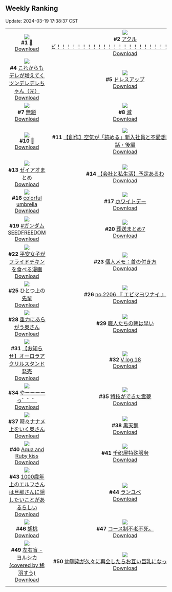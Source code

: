 ## Weekly Ranking
Update: 2024-03-19 17:38:37 CST

|      |      |      |
| :----: | :----: | :----: |
| ![](https://i.pixiv.re/c/240x480/img-master/img/2024/03/13/00/00/32/116866100_p0_master1200.jpg)<br>**#1** [💋](https://www.pixiv.net/artworks/116866100)<br>[Download](https://i.pixiv.re/img-original/img/2024/03/13/00/00/32/116866100_p0.jpg) | ![](https://i.pixiv.re/c/240x480/img-master/img/2024/03/13/16/48/48/116880919_p0_master1200.jpg)<br>**#2** [アクルビ！！！！！！！！！！！！！！！！！！！！！！！！！！！！](https://www.pixiv.net/artworks/116880919)<br>[Download](https://i.pixiv.re/img-original/img/2024/03/13/16/48/48/116880919_p0.jpg) | ![](https://i.pixiv.re/c/240x480/img-master/img/2024/03/14/00/00/26/116893397_p0_master1200.jpg)<br>**#3** [🖤](https://www.pixiv.net/artworks/116893397)<br>[Download](https://i.pixiv.re/img-original/img/2024/03/14/00/00/26/116893397_p0.jpg) |
| ![](https://i.pixiv.re/c/240x480/img-master/img/2024/03/13/00/01/21/116866231_p0_master1200.jpg)<br>**#4** [これからもデレが増えてくツンデレデレちゃん（完）](https://www.pixiv.net/artworks/116866231)<br>[Download](https://i.pixiv.re/img-original/img/2024/03/13/00/01/21/116866231_p0.png) | ![](https://i.pixiv.re/c/240x480/img-master/img/2024/03/14/18/28/45/116873725_p0_master1200.jpg)<br>**#5** [ドレスアップ](https://www.pixiv.net/artworks/116873725)<br>[Download](https://i.pixiv.re/img-original/img/2024/03/14/18/28/45/116873725_p0.png) | ![](https://i.pixiv.re/c/240x480/img-master/img/2024/03/12/00/05/24/116838654_p0_master1200.jpg)<br>**#6** [花火](https://www.pixiv.net/artworks/116838654)<br>[Download](https://i.pixiv.re/img-original/img/2024/03/12/00/05/24/116838654_p0.jpg) |
| ![](https://i.pixiv.re/c/240x480/img-master/img/2024/03/13/08/52/43/116874080_p0_master1200.jpg)<br>**#7** [無題](https://www.pixiv.net/artworks/116874080)<br>[Download](https://i.pixiv.re/img-original/img/2024/03/13/08/52/43/116874080_p0.png) | ![](https://i.pixiv.re/c/240x480/img-master/img/2024/03/13/17/17/02/116881540_p0_master1200.jpg)<br>**#8** [滅](https://www.pixiv.net/artworks/116881540)<br>[Download](https://i.pixiv.re/img-original/img/2024/03/13/17/17/02/116881540_p0.jpg) | ![](https://i.pixiv.re/c/240x480/img-master/img/2024/03/12/00/00/09/116838205_p0_master1200.jpg)<br>**#9** [💞](https://www.pixiv.net/artworks/116838205)<br>[Download](https://i.pixiv.re/img-original/img/2024/03/12/00/00/09/116838205_p0.png) |
| ![](https://i.pixiv.re/c/240x480/img-master/img/2024/03/13/00/00/20/116866058_p0_master1200.jpg)<br>**#10** [🍰](https://www.pixiv.net/artworks/116866058)<br>[Download](https://i.pixiv.re/img-original/img/2024/03/13/00/00/20/116866058_p0.png) | ![](https://i.pixiv.re/c/240x480/img-master/img/2024/03/14/20/31/13/116915149_p0_master1200.jpg)<br>**#11** [【創作】空気が「読める」新入社員と不愛想な先輩の話61話・後編](https://www.pixiv.net/artworks/116915149)<br>[Download](https://i.pixiv.re/img-original/img/2024/03/14/20/31/13/116915149_p0.jpg) | ![](https://i.pixiv.re/c/240x480/img-master/img/2024/03/14/09/51/24/116902831_p0_master1200.jpg)<br>**#12** [推しの子143話ネタバレ絵アクルビ](https://www.pixiv.net/artworks/116902831)<br>[Download](https://i.pixiv.re/img-original/img/2024/03/14/09/51/24/116902831_p0.jpg) |
| ![](https://i.pixiv.re/c/240x480/img-master/img/2024/03/14/19/03/53/116912571_p0_master1200.jpg)<br>**#13** [ゼイアオまとめ](https://www.pixiv.net/artworks/116912571)<br>[Download](https://i.pixiv.re/img-original/img/2024/03/14/19/03/53/116912571_p0.png) | ![](https://i.pixiv.re/c/240x480/img-master/img/2024/03/12/12/04/05/116848852_p0_master1200.jpg)<br>**#14** [【会社と私生活】予定あるわ](https://www.pixiv.net/artworks/116848852)<br>[Download](https://i.pixiv.re/img-original/img/2024/03/12/12/04/05/116848852_p0.jpg) | ![](https://i.pixiv.re/c/240x480/img-master/img/2024/03/14/06/00/09/116900021_p0_master1200.jpg)<br>**#15** [個人メモ：腋の立体感](https://www.pixiv.net/artworks/116900021)<br>[Download](https://i.pixiv.re/img-original/img/2024/03/14/06/00/09/116900021_p0.jpg) |
| ![](https://i.pixiv.re/c/240x480/img-master/img/2024/03/13/00/00/10/116866003_p0_master1200.jpg)<br>**#16** [colorful umbrella](https://www.pixiv.net/artworks/116866003)<br>[Download](https://i.pixiv.re/img-original/img/2024/03/13/00/00/10/116866003_p0.jpg) | ![](https://i.pixiv.re/c/240x480/img-master/img/2024/03/14/20/30/03/116915098_p0_master1200.jpg)<br>**#17** [ホワイトデー](https://www.pixiv.net/artworks/116915098)<br>[Download](https://i.pixiv.re/img-original/img/2024/03/14/20/30/03/116915098_p0.png) | ![](https://i.pixiv.re/c/240x480/img-master/img/2024/03/12/21/28/37/116860822_p0_master1200.jpg)<br>**#18** [チーズナン](https://www.pixiv.net/artworks/116860822)<br>[Download](https://i.pixiv.re/img-original/img/2024/03/12/21/28/37/116860822_p0.png) |
| ![](https://i.pixiv.re/c/240x480/img-master/img/2024/03/12/00/53/37/116840118_p0_master1200.jpg)<br>**#19** [#ガンダムSEEDFREEDOM](https://www.pixiv.net/artworks/116840118)<br>[Download](https://i.pixiv.re/img-original/img/2024/03/12/00/53/37/116840118_p0.jpg) | ![](https://i.pixiv.re/c/240x480/img-master/img/2024/03/13/20/12/12/116885690_p0_master1200.jpg)<br>**#20** [葬送まとめ7](https://www.pixiv.net/artworks/116885690)<br>[Download](https://i.pixiv.re/img-original/img/2024/03/13/20/12/12/116885690_p0.jpg) | ![](https://i.pixiv.re/c/240x480/img-master/img/2024/03/13/19/06/15/116884028_p0_master1200.jpg)<br>**#21** [裁锦织绢万理一空](https://www.pixiv.net/artworks/116884028)<br>[Download](https://i.pixiv.re/img-original/img/2024/03/13/19/06/15/116884028_p0.jpg) |
| ![](https://i.pixiv.re/c/240x480/img-master/img/2024/03/13/12/24/38/116877043_p0_master1200.jpg)<br>**#22** [平安女子がフライドチキンを食べる漫画](https://www.pixiv.net/artworks/116877043)<br>[Download](https://i.pixiv.re/img-original/img/2024/03/13/12/24/38/116877043_p0.png) | ![](https://i.pixiv.re/c/240x480/img-master/img/2024/03/12/06/00/05/116844223_p0_master1200.jpg)<br>**#23** [個人メモ：首の付き方](https://www.pixiv.net/artworks/116844223)<br>[Download](https://i.pixiv.re/img-original/img/2024/03/12/06/00/05/116844223_p0.jpg) | ![](https://i.pixiv.re/c/240x480/img-master/img/2024/03/13/13/03/52/116877671_p0_master1200.jpg)<br>**#24** [②嗚呼、たぬきはもうだめです](https://www.pixiv.net/artworks/116877671)<br>[Download](https://i.pixiv.re/img-original/img/2024/03/13/13/03/52/116877671_p0.png) |
| ![](https://i.pixiv.re/c/240x480/img-master/img/2024/03/12/00/01/14/116838408_p0_master1200.jpg)<br>**#25** [ひとつ上の先輩](https://www.pixiv.net/artworks/116838408)<br>[Download](https://i.pixiv.re/img-original/img/2024/03/12/00/01/14/116838408_p0.jpg) | ![](https://i.pixiv.re/c/240x480/img-master/img/2024/03/13/12/53/59/116877502_p0_master1200.jpg)<br>**#26** [no.2206 『 エビマヨワナイ 』](https://www.pixiv.net/artworks/116877502)<br>[Download](https://i.pixiv.re/img-original/img/2024/03/13/12/53/59/116877502_p0.jpg) | ![](https://i.pixiv.re/c/240x480/img-master/img/2024/03/13/01/05/36/116868184_p0_master1200.jpg)<br>**#27** [妹紅](https://www.pixiv.net/artworks/116868184)<br>[Download](https://i.pixiv.re/img-original/img/2024/03/13/01/05/36/116868184_p0.jpg) |
| ![](https://i.pixiv.re/c/240x480/img-master/img/2024/03/12/00/01/27/116838428_p0_master1200.jpg)<br>**#28** [重力にあらがう奥さん](https://www.pixiv.net/artworks/116838428)<br>[Download](https://i.pixiv.re/img-original/img/2024/03/12/00/01/27/116838428_p0.jpg) | ![](https://i.pixiv.re/c/240x480/img-master/img/2024/03/13/12/04/40/116876738_p0_master1200.jpg)<br>**#29** [職人たちの朝は早い](https://www.pixiv.net/artworks/116876738)<br>[Download](https://i.pixiv.re/img-original/img/2024/03/13/12/04/40/116876738_p0.png) | ![](https://i.pixiv.re/c/240x480/img-master/img/2024/03/13/15/55/52/116880079_p0_master1200.jpg)<br>**#30** [❤️ GloriousDay](https://www.pixiv.net/artworks/116880079)<br>[Download](https://i.pixiv.re/img-original/img/2024/03/13/15/55/52/116880079_p0.png) |
| ![](https://i.pixiv.re/c/240x480/img-master/img/2024/03/14/19/20/10/116912985_p0_master1200.jpg)<br>**#31** [【お知らせ】オーロラアクリルスタンド発売](https://www.pixiv.net/artworks/116912985)<br>[Download](https://i.pixiv.re/img-original/img/2024/03/14/19/20/10/116912985_p0.jpg) | ![](https://i.pixiv.re/c/240x480/img-master/img/2024/03/13/00/54/27/116867917_p0_master1200.jpg)<br>**#32** [V log 18](https://www.pixiv.net/artworks/116867917)<br>[Download](https://i.pixiv.re/img-original/img/2024/03/13/00/54/27/116867917_p0.jpg) | ![](https://i.pixiv.re/c/240x480/img-master/img/2024/03/13/22/56/07/116891178_p0_master1200.jpg)<br>**#33** [【東方】レミフラ](https://www.pixiv.net/artworks/116891178)<br>[Download](https://i.pixiv.re/img-original/img/2024/03/13/22/56/07/116891178_p0.jpg) |
| ![](https://i.pixiv.re/c/240x480/img-master/img/2024/03/13/20/46/50/116886700_p0_master1200.jpg)<br>**#34** [やーーーーっ゛゛゛](https://www.pixiv.net/artworks/116886700)<br>[Download](https://i.pixiv.re/img-original/img/2024/03/13/20/46/50/116886700_p0.png) | ![](https://i.pixiv.re/c/240x480/img-master/img/2024/03/12/21/13/17/116860329_p0_master1200.jpg)<br>**#35** [特技ができた霊夢](https://www.pixiv.net/artworks/116860329)<br>[Download](https://i.pixiv.re/img-original/img/2024/03/12/21/13/17/116860329_p0.jpg) | ![](https://i.pixiv.re/c/240x480/img-master/img/2024/03/14/00/04/19/116893797_p0_master1200.jpg)<br>**#36** [White Day](https://www.pixiv.net/artworks/116893797)<br>[Download](https://i.pixiv.re/img-original/img/2024/03/14/00/04/19/116893797_p0.jpg) |
| ![](https://i.pixiv.re/c/240x480/img-master/img/2024/03/13/00/02/18/116866306_p0_master1200.jpg)<br>**#37** [時々ナナメ上をいく奥さん](https://www.pixiv.net/artworks/116866306)<br>[Download](https://i.pixiv.re/img-original/img/2024/03/13/00/02/18/116866306_p0.jpg) | ![](https://i.pixiv.re/c/240x480/img-master/img/2024/03/13/00/00/32/116866102_p0_master1200.jpg)<br>**#38** [黑天鹅](https://www.pixiv.net/artworks/116866102)<br>[Download](https://i.pixiv.re/img-original/img/2024/03/13/00/00/32/116866102_p0.jpg) | ![](https://i.pixiv.re/c/240x480/img-master/img/2024/03/12/17/15/23/116853957_p0_master1200.jpg)<br>**#39** [#ガンダムSEEDFREEDOM](https://www.pixiv.net/artworks/116853957)<br>[Download](https://i.pixiv.re/img-original/img/2024/03/12/17/15/23/116853957_p0.jpg) |
| ![](https://i.pixiv.re/c/240x480/img-master/img/2024/03/13/03/45/58/116870826_p0_master1200.jpg)<br>**#40** [Aqua and Ruby kiss](https://www.pixiv.net/artworks/116870826)<br>[Download](https://i.pixiv.re/img-original/img/2024/03/13/03/45/58/116870826_p0.png) | ![](https://i.pixiv.re/c/240x480/img-master/img/2024/03/13/15/12/52/116879441_p0_master1200.jpg)<br>**#41** [千织屋特殊服务️](https://www.pixiv.net/artworks/116879441)<br>[Download](https://i.pixiv.re/img-original/img/2024/03/13/15/12/52/116879441_p0.jpg) | ![](https://i.pixiv.re/c/240x480/img-master/img/2024/03/13/19/05/53/116884016_p0_master1200.jpg)<br>**#42** [！？](https://www.pixiv.net/artworks/116884016)<br>[Download](https://i.pixiv.re/img-original/img/2024/03/13/19/05/53/116884016_p0.jpg) |
| ![](https://i.pixiv.re/c/240x480/img-master/img/2024/03/13/00/08/18/116866582_p0_master1200.jpg)<br>**#43** [1000歳年上のエルフさんは旦那さんに隠したいことがあるらしい](https://www.pixiv.net/artworks/116866582)<br>[Download](https://i.pixiv.re/img-original/img/2024/03/13/00/08/18/116866582_p0.png) | ![](https://i.pixiv.re/c/240x480/img-master/img/2024/03/13/04/00/43/116870961_p0_master1200.jpg)<br>**#44** [ランユベ](https://www.pixiv.net/artworks/116870961)<br>[Download](https://i.pixiv.re/img-original/img/2024/03/13/04/00/43/116870961_p0.jpg) | ![](https://i.pixiv.re/c/240x480/img-master/img/2024/03/12/00/00/33/116838315_p0_master1200.jpg)<br>**#45** [ツンデ霊夢](https://www.pixiv.net/artworks/116838315)<br>[Download](https://i.pixiv.re/img-original/img/2024/03/12/00/00/33/116838315_p0.jpg) |
| ![](https://i.pixiv.re/c/240x480/img-master/img/2024/03/13/05/23/11/116871671_p0_master1200.jpg)<br>**#46** [胡桃](https://www.pixiv.net/artworks/116871671)<br>[Download](https://i.pixiv.re/img-original/img/2024/03/13/05/23/11/116871671_p0.jpg) | ![](https://i.pixiv.re/c/240x480/img-master/img/2024/03/15/15/55/29/116910560_p0_master1200.jpg)<br>**#47** [コース制不老不死。](https://www.pixiv.net/artworks/116910560)<br>[Download](https://i.pixiv.re/img-original/img/2024/03/15/15/55/29/116910560_p0.jpg) | ![](https://i.pixiv.re/c/240x480/img-master/img/2024/03/12/00/00/23/116838278_p0_master1200.jpg)<br>**#48** [陽炎](https://www.pixiv.net/artworks/116838278)<br>[Download](https://i.pixiv.re/img-original/img/2024/03/12/00/00/23/116838278_p0.jpg) |
| ![](https://i.pixiv.re/c/240x480/img-master/img/2024/03/14/00/00/08/116893315_p0_master1200.jpg)<br>**#49** [左右盲 - ヨルシカ (covered by 稀羽すう)](https://www.pixiv.net/artworks/116893315)<br>[Download](https://i.pixiv.re/img-original/img/2024/03/14/00/00/08/116893315_p0.jpg) | ![](https://i.pixiv.re/c/240x480/img-master/img/2024/03/12/00/01/50/116838459_p0_master1200.jpg)<br>**#50** [幼馴染が久々に再会したらお互い巨乳になってた【118】](https://www.pixiv.net/artworks/116838459)<br>[Download](https://i.pixiv.re/img-original/img/2024/03/12/00/01/50/116838459_p0.jpg) |
|      |
